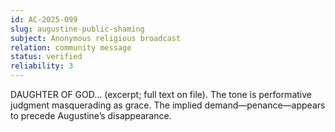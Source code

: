 ```yaml
---
id: AC-2025-099
slug: augustine-public-shaming
subject: Anonymous religious broadcast
relation: community message
status: verified
reliability: 3
---
```

DAUGHTER OF GOD… (excerpt; full text on file). The tone is performative judgment masquerading as grace. The implied demand—penance—appears to precede Augustine’s disappearance.
